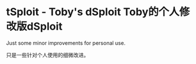 tSploit - Toby's dSploit Toby的个人修改版dSploit
================================================

Just some minor improvements for personal use.

只是一些针对个人使用的细微改进。